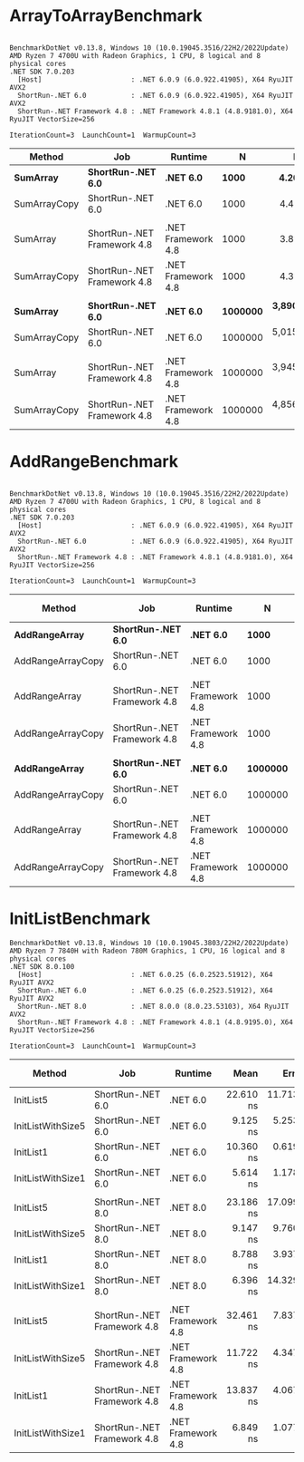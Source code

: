 # ArrayToArrayBenchmark

```

BenchmarkDotNet v0.13.8, Windows 10 (10.0.19045.3516/22H2/2022Update)
AMD Ryzen 7 4700U with Radeon Graphics, 1 CPU, 8 logical and 8 physical cores
.NET SDK 7.0.203
  [Host]                      : .NET 6.0.9 (6.0.922.41905), X64 RyuJIT AVX2
  ShortRun-.NET 6.0           : .NET 6.0.9 (6.0.922.41905), X64 RyuJIT AVX2
  ShortRun-.NET Framework 4.8 : .NET Framework 4.8.1 (4.8.9181.0), X64 RyuJIT VectorSize=256

IterationCount=3  LaunchCount=1  WarmupCount=3  

```
| Method       | Job                         | Runtime            | N       | Mean         | Error       | StdDev     | Ratio | RatioSD | Gen0     | Gen1     | Gen2     | Allocated | Alloc Ratio |
|------------- |---------------------------- |------------------- |-------- |-------------:|------------:|-----------:|------:|--------:|---------:|---------:|---------:|----------:|------------:|
| **SumArray**     | **ShortRun-.NET 6.0**           | **.NET 6.0**           | **1000**    |     **4.204 μs** |   **2.6710 μs** |  **0.1464 μs** |  **1.00** |    **0.00** |   **0.0153** |        **-** |        **-** |      **32 B** |        **1.00** |
| SumArrayCopy | ShortRun-.NET 6.0           | .NET 6.0           | 1000    |     4.451 μs |   0.2072 μs |  0.0114 μs |  1.06 |    0.04 |   1.9379 |        - |        - |    4056 B |      126.75 |
|              |                             |                    |         |              |             |            |       |         |          |          |          |           |             |
| SumArray     | ShortRun-.NET Framework 4.8 | .NET Framework 4.8 | 1000    |     3.892 μs |   0.1969 μs |  0.0108 μs |  1.00 |    0.00 |   0.0153 |        - |        - |      32 B |        1.00 |
| SumArrayCopy | ShortRun-.NET Framework 4.8 | .NET Framework 4.8 | 1000    |     4.311 μs |   0.5124 μs |  0.0281 μs |  1.11 |    0.00 |   1.9379 |        - |        - |    4072 B |      127.25 |
|              |                             |                    |         |              |             |            |       |         |          |          |          |           |             |
| **SumArray**     | **ShortRun-.NET 6.0**           | **.NET 6.0**           | **1000000** | **3,890.951 μs** | **482.0209 μs** | **26.4212 μs** |  **1.00** |    **0.00** |        **-** |        **-** |        **-** |      **34 B** |        **1.00** |
| SumArrayCopy | ShortRun-.NET 6.0           | .NET 6.0           | 1000000 | 5,015.784 μs | 876.0818 μs | 48.0210 μs |  1.29 |    0.01 | 328.1250 | 328.1250 | 328.1250 | 4000163 B |  117,651.85 |
|              |                             |                    |         |              |             |            |       |         |          |          |          |           |             |
| SumArray     | ShortRun-.NET Framework 4.8 | .NET Framework 4.8 | 1000000 | 3,945.666 μs |  70.1074 μs |  3.8428 μs |  1.00 |    0.00 |        - |        - |        - |         - |          NA |
| SumArrayCopy | ShortRun-.NET Framework 4.8 | .NET Framework 4.8 | 1000000 | 4,856.721 μs | 398.8151 μs | 21.8604 μs |  1.23 |    0.00 | 328.1250 | 328.1250 | 328.1250 | 4002776 B |          NA |

# AddRangeBenchmark

```

BenchmarkDotNet v0.13.8, Windows 10 (10.0.19045.3516/22H2/2022Update)
AMD Ryzen 7 4700U with Radeon Graphics, 1 CPU, 8 logical and 8 physical cores
.NET SDK 7.0.203
  [Host]                      : .NET 6.0.9 (6.0.922.41905), X64 RyuJIT AVX2
  ShortRun-.NET 6.0           : .NET 6.0.9 (6.0.922.41905), X64 RyuJIT AVX2
  ShortRun-.NET Framework 4.8 : .NET Framework 4.8.1 (4.8.9181.0), X64 RyuJIT VectorSize=256

IterationCount=3  LaunchCount=1  WarmupCount=3  

```
| Method            | Job                         | Runtime            | N       | Mean           | Error           | StdDev        | Ratio | RatioSD | Gen0     | Gen1     | Gen2     | Allocated  | Alloc Ratio |
|------------------ |---------------------------- |------------------- |-------- |---------------:|----------------:|--------------:|------:|--------:|---------:|---------:|---------:|-----------:|------------:|
| **AddRangeArray**     | **ShortRun-.NET 6.0**           | **.NET 6.0**           | **1000**    |       **235.3 ns** |       **198.57 ns** |      **10.88 ns** |  **1.00** |    **0.00** |   **1.9379** |        **-** |        **-** |    **3.96 KB** |        **1.00** |
| AddRangeArrayCopy | ShortRun-.NET 6.0           | .NET 6.0           | 1000    |       473.9 ns |       352.70 ns |      19.33 ns |  2.01 |    0.02 |   3.8610 |        - |        - |    7.89 KB |        1.99 |
|                   |                             |                    |         |                |                 |               |       |         |          |          |          |            |             |
| AddRangeArray     | ShortRun-.NET Framework 4.8 | .NET Framework 4.8 | 1000    |       452.3 ns |        52.20 ns |       2.86 ns |  1.00 |    0.00 |   3.8610 |        - |        - |    7.92 KB |        1.00 |
| AddRangeArrayCopy | ShortRun-.NET Framework 4.8 | .NET Framework 4.8 | 1000    |       670.6 ns |        68.26 ns |       3.74 ns |  1.48 |    0.02 |   5.7907 |        - |        - |   11.88 KB |        1.50 |
|                   |                             |                    |         |                |                 |               |       |         |          |          |          |            |             |
| **AddRangeArray**     | **ShortRun-.NET 6.0**           | **.NET 6.0**           | **1000000** | **2,068,387.8 ns** | **1,806,542.26 ns** |  **99,022.68 ns** |  **1.00** |    **0.00** | **195.3125** | **195.3125** | **195.3125** | **3906.37 KB** |        **1.00** |
| AddRangeArrayCopy | ShortRun-.NET 6.0           | .NET 6.0           | 1000000 | 4,445,583.1 ns | 1,528,758.47 ns |  83,796.41 ns |  2.15 |    0.14 | 281.2500 | 281.2500 | 281.2500 | 7812.67 KB |        2.00 |
|                   |                             |                    |         |                |                 |               |       |         |          |          |          |            |             |
| AddRangeArray     | ShortRun-.NET Framework 4.8 | .NET Framework 4.8 | 1000000 | 1,737,686.5 ns |   544,444.69 ns |  29,842.85 ns |  1.00 |    0.00 | 486.3281 | 486.3281 | 486.3281 | 7815.65 KB |        1.00 |
| AddRangeArrayCopy | ShortRun-.NET Framework 4.8 | .NET Framework 4.8 | 1000000 | 4,025,678.1 ns | 2,103,687.04 ns | 115,310.19 ns |  2.32 |    0.11 | 531.2500 | 531.2500 | 531.2500 | 11721.3 KB |        1.50 |

# InitListBenchmark

```
BenchmarkDotNet v0.13.8, Windows 10 (10.0.19045.3803/22H2/2022Update)
AMD Ryzen 7 7840H with Radeon 780M Graphics, 1 CPU, 16 logical and 8 physical cores
.NET SDK 8.0.100
  [Host]                      : .NET 6.0.25 (6.0.2523.51912), X64 RyuJIT AVX2
  ShortRun-.NET 6.0           : .NET 6.0.25 (6.0.2523.51912), X64 RyuJIT AVX2
  ShortRun-.NET 8.0           : .NET 8.0.0 (8.0.23.53103), X64 RyuJIT AVX2
  ShortRun-.NET Framework 4.8 : .NET Framework 4.8.1 (4.8.9195.0), X64 RyuJIT VectorSize=256

IterationCount=3  LaunchCount=1  WarmupCount=3  

```
| Method            | Job                         | Runtime            | Mean      | Error      | StdDev    | Ratio | RatioSD | Gen0   | Allocated | Alloc Ratio |
|------------------ |---------------------------- |------------------- |----------:|-----------:|----------:|------:|--------:|-------:|----------:|------------:|
| InitList5         | ShortRun-.NET 6.0           | .NET 6.0           | 22.610 ns | 11.7130 ns | 0.6420 ns |  2.18 |    0.06 | 0.0153 |     128 B |        1.78 |
| InitListWithSize5 | ShortRun-.NET 6.0           | .NET 6.0           |  9.125 ns |  5.2536 ns | 0.2880 ns |  0.88 |    0.03 | 0.0096 |      80 B |        1.11 |
| InitList1         | ShortRun-.NET 6.0           | .NET 6.0           | 10.360 ns |  0.6193 ns | 0.0339 ns |  1.00 |    0.00 | 0.0086 |      72 B |        1.00 |
| InitListWithSize1 | ShortRun-.NET 6.0           | .NET 6.0           |  5.614 ns |  1.1786 ns | 0.0646 ns |  0.54 |    0.01 | 0.0076 |      64 B |        0.89 |
|                   |                             |                    |           |            |           |       |         |        |           |             |
| InitList5         | ShortRun-.NET 8.0           | .NET 8.0           | 23.186 ns | 17.0998 ns | 0.9373 ns |  2.64 |    0.04 | 0.0153 |     128 B |        1.78 |
| InitListWithSize5 | ShortRun-.NET 8.0           | .NET 8.0           |  9.147 ns |  9.7602 ns | 0.5350 ns |  1.04 |    0.04 | 0.0096 |      80 B |        1.11 |
| InitList1         | ShortRun-.NET 8.0           | .NET 8.0           |  8.788 ns |  3.9375 ns | 0.2158 ns |  1.00 |    0.00 | 0.0086 |      72 B |        1.00 |
| InitListWithSize1 | ShortRun-.NET 8.0           | .NET 8.0           |  6.396 ns | 14.3296 ns | 0.7855 ns |  0.73 |    0.08 | 0.0076 |      64 B |        0.89 |
|                   |                             |                    |           |            |           |       |         |        |           |             |
| InitList5         | ShortRun-.NET Framework 4.8 | .NET Framework 4.8 | 32.461 ns |  7.8378 ns | 0.4296 ns |  2.35 |    0.07 | 0.0216 |     136 B |        1.70 |
| InitListWithSize5 | ShortRun-.NET Framework 4.8 | .NET Framework 4.8 | 11.722 ns |  4.3472 ns | 0.2383 ns |  0.85 |    0.00 | 0.0140 |      88 B |        1.10 |
| InitList1         | ShortRun-.NET Framework 4.8 | .NET Framework 4.8 | 13.837 ns |  4.0679 ns | 0.2230 ns |  1.00 |    0.00 | 0.0127 |      80 B |        1.00 |
| InitListWithSize1 | ShortRun-.NET Framework 4.8 | .NET Framework 4.8 |  6.849 ns |  1.0770 ns | 0.0590 ns |  0.50 |    0.01 | 0.0115 |      72 B |        0.90 |
